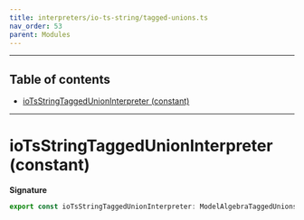 ```yaml
---
title: interpreters/io-ts-string/tagged-unions.ts
nav_order: 53
parent: Modules
---
```


---

<h2 class="text-delta">Table of contents</h2>

- [ioTsStringTaggedUnionInterpreter (constant)](#iotsstringtaggedunioninterpreter-constant)

---

# ioTsStringTaggedUnionInterpreter (constant)

**Signature**

```ts
export const ioTsStringTaggedUnionInterpreter: ModelAlgebraTaggedUnions2<URI> = ...
```
